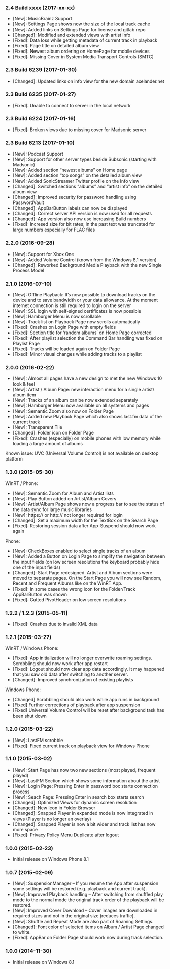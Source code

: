 ### 2.4 Build xxxx (2017-xx-xx)

* [New]: MusicBrainz Support
* [New]: Settings Page shows now the size of the local track cache
* [New]: Added links on Settings Page for license and gitlab repo
* [Changed]: Modified and extended views with artist info
* [Fixed]: Data loss while getting metadata of current track in playback
* [Fixed]: Page title on detailed album view
* [Fixed]: Newest album ordering on HomePage for mobile devices
* [Fixed]: Missing Cover in System Media Transport Controls (SMTC)

### 2.3 Build 6239 (2017-01-30)

* [Changed]: Updated links on info view for the new domain axelander.net

### 2.3 Build 6235 (2017-01-27)

* [Fixed]: Unable to connect to server in the local network

### 2.3 Build 6224 (2017-01-16)

* [Fixed]: Broken views due to missing cover for Madsonic server

### 2.3 Build 6213 (2017-01-10)

* [New]: Podcast Support
* [New]: Support for other server types beside Subsonic (starting with Madsonic)
* [New]: Added section “newest albums” on Home page
* [New]: Added section “top songs” on the detailed album view
* [New]: Added SonicStreamer Twitter profile on the Info view
* [Changed]: Switched sections “albums” and “artist info” on the detailed album view
* [Changed]: Improved security for password handling using PasswordVault
* [Changed]: AppBarButton labels can now be displayed
* [Changed]: Correct server API version is now used for all requests
* [Changed]: App version also now use increasing Build numbers
* [Fixed]: Incresed size for bit rates; in the past text was truncated for large numbers especially for FLAC files

### 2.2.0 (2016-09-28)

* [New]: Support for Xbox One
* [New]: Added Volume Control (known from the Windows 8.1 version)
* [Changed]: Reworked Background Media Playback with the new Single Process Model

### 2.1.0 (2016-07-10)

* [New]: Offline Playback: It’s now possible to download tracks on the device and to save bandwidth or your data allowance. At the moment internet connection is still required to login on the server
* [New]: SSL login with self-signed certificates is now possible
* [New]: Hamburger Menu is now scrollable
* [New]: Track list on Playback Page now scrolls automatically
* [Fixed]: Crashes on Login Page with empty fields
* [Fixed]: Section title for ‘random albums’ on Home Page corrected
* [Fixed]: After playlist selection the Command Bar handling was fixed on Playlist Page
* [Fixed]: Tracks will be loaded again on Folder Page
* [Fixed]: Minor visual changes while adding tracks to a playlist

### 2.0.0 (2016-02-22)

* [New]: Almost all pages have a new design to met the new Windows 10 look & feel
* [New]: Artist / Album Page: new interaction menu for a single artist/ album item
* [New]: Tracks of an album can be now extended separately
* [New]: Hamburger Menu now available on all systems and pages
* [New]: Semantic Zoom also now on Folder Page
* [New]: Added new Playback Page which also shows last.fm data of the current track
* [New]: Transparent Tile
* [Changed]: Folder icon on Folder Page
* [Fixed]: Crashes (especially) on mobile phones with low memory while loading a large amount of albums

Known issue: UVC (Universal Volume Control)  is not available on desktop platform

### 1.3.0 (2015-05-30)

WinRT / Phone:

* [New]: Semantic Zoom for Album and Artist lists
* [New]: Play Button added on Artist/Album Covers
* [New]: Artist/Album Page shows now a progress bar to see the status of the data sync for large music libraries
* [New]: https:// or http:// not longer required for login
* [Changed]: Set a maximum width for the TextBox on the Search Page
* [Fixed]: Restoring session data after App-Suspend should now work again

Phone:

* [New]: CheckBoxes enabled to select single tracks of an album
* [New]: Added a Button on Login Page to simplify the navigation between the input fields (on low screen resolutions the keyboard probably hide one of the input fields)
* [Changed]: Start Page redesigned. Artist and Album sections were moved to separate pages. On the Start Page you will now see Random, Recent and Frequent Albums like on the WinRT App.
* [Fixed]: In some cases the wrong icon for the Folder/Track AppBarButton was shown
* [Fixed]: Cutted PivotHeader on low screen resolutions

### 1.2.2 / 1.2.3 (2015-05-11)

* [Fixed]: Crashes due to invalid XML data

### 1.2.1 (2015-03-27)

WinRT / Windows Phone:

* [Fixed]: App initialization will no longer overwrite roaming settings. Scrobbling should now work after app restart
* [Fixed]: Logout should now clear app data accordingly. It may happened that you saw old data after switching to another server.
* [Changed]: Improved synchronization of existing playlists

Windows Phone:

* [Changed] Scrobbling should also work while app runs in background
* [Fixed] Further corrections of playback after app suspension
* [Fixed] Universal Volume Control will be reset after background task has been shut down

### 1.2.0 (2015-03-22)

* [New]: LastFM scrobble
* [Fixed]: Fixed current track on playback view for Windows Phone

### 1.1.0 (2015-03-02)

* [New]: Start Page has now two new sections (most played, frequent played)
* [New]: LastFM Section which shows some information about the artist
* [New]: Login Page: Pressing Enter in password box starts connection process
* [New]: Seach Page: Pressing Enter in search box starts search
* [Changed]: Optimized Views for dynamic screen resolution
* [Changed]: New Icon in Folder Browser
* [Changed]: Snapped Player in expanded mode is now integrated in views (Player is no longer an overlay)
* [Changed]: Snapped Player is now a bit wider and track list has now more space
* [Fixed]: Privacy Policy Menu Duplicate after logout

### 1.0.0 (2015-02-23)

* Initial release on Windows Phone 8.1

### 1.0.7 (2015-02-09)

* [New]: SuspensionManager – If you resume the App after suspension some settings will be restored (e.g. playback and current track).
* [New]: Improved Playback handling – After switching from shuffled play mode to the normal mode the original track order of the playback will be restored.
* [New]: Improved Cover Download – Cover images are downloaded in required sizes and not in the original size (reduces traffic).
* [New]: Shuffle and Repeat Mode are also part of Roaming Settings.
* [Changed]: Font color of selected items on Album / Artist Page changed to white.
* [Fixed]: AppBar on Folder Page should work now during track selection.

### 1.0.0 (2014-11-30)

* Initial release on Windows 8.1
